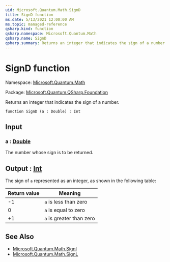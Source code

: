 ```yaml
---
uid: Microsoft.Quantum.Math.SignD
title: SignD function
ms.date: 5/13/2021 12:00:00 AM
ms.topic: managed-reference
qsharp.kind: function
qsharp.namespace: Microsoft.Quantum.Math
qsharp.name: SignD
qsharp.summary: Returns an integer that indicates the sign of a number.
---
```


# SignD function

Namespace: [Microsoft.Quantum.Math](xref:Microsoft.Quantum.Math)

Package: [Microsoft.Quantum.QSharp.Foundation](https://nuget.org/packages/Microsoft.Quantum.QSharp.Foundation)


Returns an integer that indicates the sign of a number.

```qsharp
function SignD (a : Double) : Int
```


## Input

### a : [Double](xref:microsoft.quantum.qsharp.valueliterals#double-literals)

The number whose sign is to be returned.



## Output : [Int](xref:microsoft.quantum.qsharp.valueliterals#int-literals)

The sign of `a` represented as an integer, as shown in the followingtable:|Return value  |Meaning                  ||--------------|-------------------------|| -1           |`a` is less than zero    || 0            |`a` is equal to zero     || +1           |`a` is greater than zero |

## See Also

- [Microsoft.Quantum.Math.SignI](xref:Microsoft.Quantum.Math.SignI)
- [Microsoft.Quantum.Math.SignL](xref:Microsoft.Quantum.Math.SignL)
